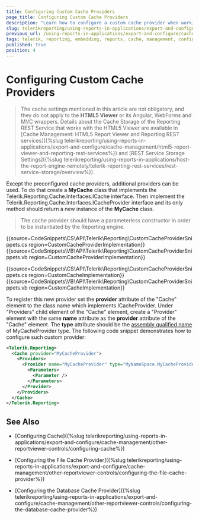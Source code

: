 ```yaml
---
title: Configuring Custom Cache Providers
page_title: Configuring Custom Cache Providers
description: "Learn how to configure a custom cache provider when working with Telerik Reporting."
slug: telerikreporting/using-reports-in-applications/export-and-configure/cache-management/other-reportviewer-controls/configuring-custom-cache-provider
previous_url: /using-reports-in-applications/export-and-configure/cache-management/other-reportviewer-controls/configuring-custom-cache-provider
tags: telerik, reporting, embedding, reports, cache, management, configuring, custom, provider
published: True
position: 4
---
```


# Configuring Custom Cache Providers

> The cache settings mentioned in this article are not obligatory, and they do not apply to the __HTML5 Viewer__ or its Angular, WebForms and MVC wrappers. Details about the Cache Storage of the Reporting REST Service that works with the HTML5 Viewer are available in [Cache Management: HTML5 Report Viewer and Reporting REST services]({%slug telerikreporting/using-reports-in-applications/export-and-configure/cache-management/html5-report-viewer-and-reporting-rest-services%}) and [REST Service Storage Settings]({%slug telerikreporting/using-reports-in-applications/host-the-report-engine-remotely/telerik-reporting-rest-services/rest-service-storage/overview%}). 

Except the preconfigured cache providers, additional providers can be used. To do that create a __MyCache__ class that implements the Telerik.Reporting.Cache.Interfaces.ICache interface. Then implement the Telerik.Reporting.Cache.Interfaces.ICacheProvider interface and its only method should return a new instance of the __MyCache__ class. 

> The cache provider should have a parameterless constructor in order to be instantiated by the Reporting engine. 

{{source=CodeSnippets\CS\API\Telerik\Reporting\CustomCacheProviderSnippets.cs region=CustomCacheProviderImplementation}}
{{source=CodeSnippets\VB\API\Telerik\Reporting\CustomCacheProviderSnippets.vb region=CustomCacheProviderImplementation}}

{{source=CodeSnippets\CS\API\Telerik\Reporting\CustomCacheProviderSnippets.cs region=CustomCacheImplementation}}
{{source=CodeSnippets\VB\API\Telerik\Reporting\CustomCacheProviderSnippets.vb region=CustomCacheImplementation}}

To register this new provider set the __provider__ attribute of the "Cache" element to the class name which implements ICacheProvider. Under "Providers" child element of the "Cache" element, create a "Provider" element with the same __name__ attribute as the __provider__ attribute of the "Cache" element. The __type__ attribute should be the [assembly qualified name](http://msdn.microsoft.com/en-us/library/system.type.assemblyqualifiedname.aspx) of MyCacheProvider type. The following code snippet demonstrates how to configure such custom provider: 
    
````xml
<Telerik.Reporting>
  <Cache provider="MyCacheProvider">
    <Providers>
      <Provider name="MyCacheProvider" type="MyNameSpace.MyCacheProvider, AssemblyName, Version=1.0.0.0, Culture=neutral, PublicKeyToken=null">
        <Parameters>
          <Parameter />
        </Parameters>
      </Provider>
    </Providers>
  </Cache>
</Telerik.Reporting>
````


## See Also

* [Configuring Cache]({%slug telerikreporting/using-reports-in-applications/export-and-configure/cache-management/other-reportviewer-controls/configuring-cache%})

* [Configuring the File Cache Provider]({%slug telerikreporting/using-reports-in-applications/export-and-configure/cache-management/other-reportviewer-controls/configuring-the-file-cache-provider%})

* [Configuring the Database Cache Provider]({%slug telerikreporting/using-reports-in-applications/export-and-configure/cache-management/other-reportviewer-controls/configuring-the-database-cache-provider%})
